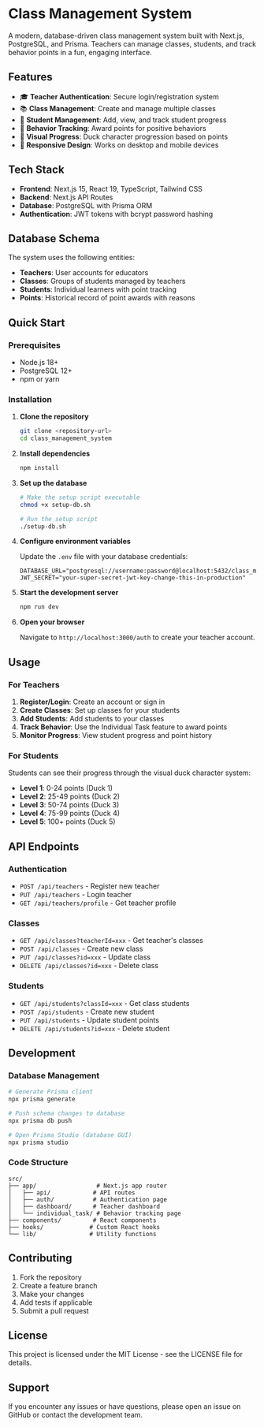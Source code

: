 # Class Management System

A modern, database-driven class management system built with Next.js, PostgreSQL, and Prisma. Teachers can manage classes, students, and track behavior points in a fun, engaging interface.

## Features

- 🎓 **Teacher Authentication**: Secure login/registration system
- 📚 **Class Management**: Create and manage multiple classes
- 👥 **Student Management**: Add, view, and track student progress
- 🎯 **Behavior Tracking**: Award points for positive behaviors
- 🦆 **Visual Progress**: Duck character progression based on points
- 📱 **Responsive Design**: Works on desktop and mobile devices

## Tech Stack

- **Frontend**: Next.js 15, React 19, TypeScript, Tailwind CSS
- **Backend**: Next.js API Routes
- **Database**: PostgreSQL with Prisma ORM
- **Authentication**: JWT tokens with bcrypt password hashing

## Database Schema

The system uses the following entities:

- **Teachers**: User accounts for educators
- **Classes**: Groups of students managed by teachers
- **Students**: Individual learners with point tracking
- **Points**: Historical record of point awards with reasons

## Quick Start

### Prerequisites

- Node.js 18+
- PostgreSQL 12+
- npm or yarn

### Installation

1. **Clone the repository**

   ```bash
   git clone <repository-url>
   cd class_management_system
   ```

2. **Install dependencies**

   ```bash
   npm install
   ```

3. **Set up the database**

   ```bash
   # Make the setup script executable
   chmod +x setup-db.sh

   # Run the setup script
   ./setup-db.sh
   ```

4. **Configure environment variables**

   Update the `.env` file with your database credentials:

   ```env
   DATABASE_URL="postgresql://username:password@localhost:5432/class_management_system"
   JWT_SECRET="your-super-secret-jwt-key-change-this-in-production"
   ```

5. **Start the development server**

   ```bash
   npm run dev
   ```

6. **Open your browser**

   Navigate to `http://localhost:3000/auth` to create your teacher account.

## Usage

### For Teachers

1. **Register/Login**: Create an account or sign in
2. **Create Classes**: Set up classes for your students
3. **Add Students**: Add students to your classes
4. **Track Behavior**: Use the Individual Task feature to award points
5. **Monitor Progress**: View student progress and point history

### For Students

Students can see their progress through the visual duck character system:

- **Level 1**: 0-24 points (Duck 1)
- **Level 2**: 25-49 points (Duck 2)
- **Level 3**: 50-74 points (Duck 3)
- **Level 4**: 75-99 points (Duck 4)
- **Level 5**: 100+ points (Duck 5)

## API Endpoints

### Authentication

- `POST /api/teachers` - Register new teacher
- `PUT /api/teachers` - Login teacher
- `GET /api/teachers/profile` - Get teacher profile

### Classes

- `GET /api/classes?teacherId=xxx` - Get teacher's classes
- `POST /api/classes` - Create new class
- `PUT /api/classes?id=xxx` - Update class
- `DELETE /api/classes?id=xxx` - Delete class

### Students

- `GET /api/students?classId=xxx` - Get class students
- `POST /api/students` - Create new student
- `PUT /api/students` - Update student points
- `DELETE /api/students?id=xxx` - Delete student

## Development

### Database Management

```bash
# Generate Prisma client
npx prisma generate

# Push schema changes to database
npx prisma db push

# Open Prisma Studio (database GUI)
npx prisma studio
```

### Code Structure

```
src/
├── app/                 # Next.js app router
│   ├── api/            # API routes
│   ├── auth/           # Authentication page
│   ├── dashboard/      # Teacher dashboard
│   └── individual_task/ # Behavior tracking page
├── components/         # React components
├── hooks/             # Custom React hooks
└── lib/               # Utility functions
```

## Contributing

1. Fork the repository
2. Create a feature branch
3. Make your changes
4. Add tests if applicable
5. Submit a pull request

## License

This project is licensed under the MIT License - see the LICENSE file for details.

## Support

If you encounter any issues or have questions, please open an issue on GitHub or contact the development team.
